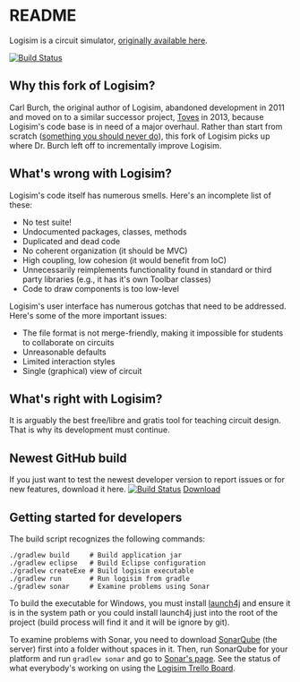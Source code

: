 # README

Logisim is a circuit simulator, [originally available here](http://www.cburch.com/logisim/).

[![Build Status](https://travis-ci.org/{your_travis_nick}/{PluginName}.png)](https://travis-ci.org/macsj200/logisim.svg?branch=master)

## Why this fork of Logisim?
Carl Burch, the original author of Logisim, abandoned development in 2011 and moved on to a similar successor project, [Toves](http://www.toves.org/) in 2013, because Logisim's code base is in need of a major overhaul.
Rather than start from scratch ([something you should never do](http://www.joelonsoftware.com/articles/fog0000000069.html)), this fork of Logisim picks up where Dr. Burch left off to incrementally improve Logisim.

## What's wrong with Logisim?
Logisim's code itself has numerous smells. Here's an incomplete list of these:
* No test suite!
* Undocumented packages, classes, methods
* Duplicated and dead code
* No coherent organization (it should be MVC)
* High coupling, low cohesion (it would benefit from IoC)
* Unnecessarily reimplements functionality found in standard or third party libraries (e.g., it has it's own Toolbar classes)
* Code to draw components is too low-level

Logisim's user interface has numerous gotchas that need to be addressed. Here's some of the more important issues:
* The file format is not merge-friendly, making it impossible for students to collaborate on circuits
* Unreasonable defaults
* Limited interaction styles
* Single (graphical) view of circuit

## What's right with Logisim?
It is arguably the best free/libre and gratis tool for teaching circuit design.
That is why its development must continue.

## Newest GitHub build
If you just want to test the newest developer version to report issues or for new features, download it here.
[![Build Status](http://84.201.35.242:8080/job/LOGISIM/badge/icon)](http://mechtecs.tk:8080/job/LOGISIM/)
[Download](http://84.201.35.242:8080/job/LOGISIM/)
## Getting started for developers

The build script recognizes the following commands:

	./gradlew build     # Build application jar
	./gradlew eclipse   # Build Eclipse configuration
	./gradlew createExe # Build logisim executable
	./gradlew run       # Run logisim from gradle
	./gradlew sonar     # Examine problems using Sonar


To build the executable for Windows, you must install [launch4j](http://launch4j.sourceforge.net/) and ensure it is in the system path or you could install
launch4j just into the root of the project (build process will find it and it will be ignore by git).

To examine problems with Sonar, you need to download [SonarQube](http://www.sonarqube.org/downloads/) (the server) first into a folder without spaces in it.
Then, run SonarQube for your platform and run `gradlew sonar` and go to [Sonar's page](http://localhost:9000).
See the status of what everybody's working on using the [Logisim Trello Board](https://trello.com/b/GYyiVOWH/logisim).

